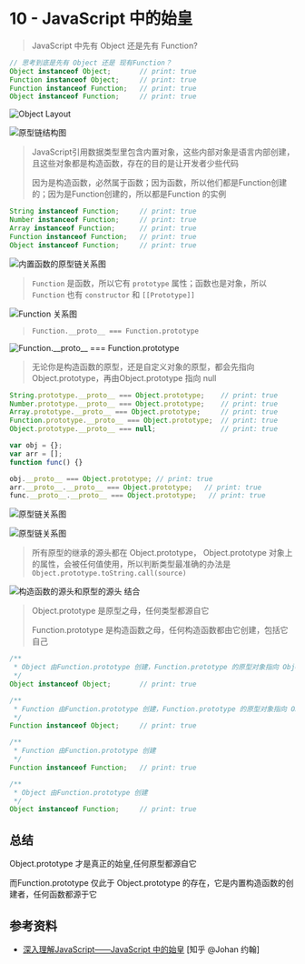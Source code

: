 # 10 - JavaScript 中的始皇

> JavaScript 中先有 Object 还是先有 Function?

```javascript
// 思考到底是先有 Object 还是 现有Function？
Object instanceof Object;       // print: true
Function instanceof Object;     // print: true
Function instanceof Function;   // print: true
Object instanceof Function;     // print: true
```

![Object Layout](/static/v2-4ce4503cf382c98f127671e0c29694ed_r.jpg)

![原型链结构图](/static/dcd9f21f6457d284950b767e6f7bdea3_r.png)

> JavaScript引用数据类型里包含内置对象，这些内部对象是语言内部创建，且这些对象都是构造函数，存在的目的是让开发者少些代码
>
> 因为是构造函数，必然属于函数；因为函数，所以他们都是Function创建的；因为是Function创建的，所以都是Function 的实例

```javascript
String instanceof Function;     // print: true
Number instanceof Function;     // print: true
Array instanceof Function;      // print: true
Function instanceof Function;   // print: true
Object instanceof Function;     // print: true
```

![内置函数的原型链关系图](/static/v2-c8b8984d819b72bb249ed3e1b6c02563_r.jpg)

> `Function` 是函数，所以它有 `prototype` 属性；函数也是对象，所以 `Function` 也有 `constructor` 和 `[[Prototype]]`

![Function 关系图](/static/v2-03105229bc67fe42dad59f006fb19160_720w.webp)

> `Function.__proto__ === Function.prototype`

![`Function.__proto__ === Function.prototype`](/static/v2-a2b2aa161fa61dab1b788f64b4664409_r.jpg)

> 无论你是构造函数的原型，还是自定义对象的原型，都会先指向 Object.prototype，再由Object.prototype 指向 null

```javascript
String.prototype.__proto__ === Object.prototype;    // print: true
Number.prototype.__proto__ === Object.prototype;    // print: true
Array.prototype.__proto__ === Object.prototype;     // print: true
Function.prototype.__proto__ === Object.prototype;  // print: true
Object.prototype.__proto__ === null;                // print: true

var obj = {};
var arr = [];
function func() {}

obj.__proto__ === Object.prototype; // print: true
arr.__proto__.__proto__ === Object.prototype;   // print: true
func.__proto__.__proto__ === Object.prototype;   // print: true
```

![原型链关系图](/static/v2-5045ae51f1c7a138ed723ce3be796f6b_r.jpg)

![原型链关系图](/static/v2-f22f0d71f0bc946a7439b75f5fb11210_r.jpg)

> 所有原型的继承的源头都在 Object.prototype， Object.prototype 对象上的属性，会被任何值使用，所以判断类型最准确的办法是 `Object.prototype.toString.call(source)`

![构造函数的源头和原型的源头 结合](/static/v2-d8d8d7aa9f080968061fcba814908ca7_r.jpg)

> Object.prototype 是原型之母，任何类型都源自它
>
> Function.prototype 是构造函数之母，任何构造函数都由它创建，包括它自己

```javascript
/**
 * Object 由Function.prototype 创建，Function.prototype 的原型对象指向 Object.prototype
 */
Object instanceof Object;       // print: true

/**
 * Function 由Function.prototype 创建，Function.prototype 的原型对象指向 Object.prototype
 */
Function instanceof Object;     // print: true

/**
 * Function 由Function.prototype 创建
 */
Function instanceof Function;   // print: true

/**
 * Object 由Function.prototype 创建
 */
Object instanceof Function;     // print: true

```

## 总结

Object.prototype 才是真正的始皇,任何原型都源自它

而Function.prototype 仅此于 Object.prototype 的存在，它是内置构造函数的创建者，任何函数都源于它

## 参考资料

- [深入理解JavaScript——JavaScript 中的始皇](https://zhuanlan.zhihu.com/p/563967104) [知乎 @Johan 约翰]